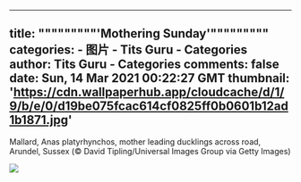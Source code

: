 
---
title: """""""""'Mothering Sunday'"""""""""
categories: 
    - 图片
    - Tits Guru - Categories
author: Tits Guru - Categories
comments: false
date: Sun, 14 Mar 2021 00:22:27 GMT
thumbnail: 'https://cdn.wallpaperhub.app/cloudcache/d/1/9/b/e/0/d19be075fcac614cf0825ff0b0601b12ad1b1871.jpg'
---

<div>   
<p>Mallard, Anas platyrhynchos, mother leading ducklings across road, Arundel, Sussex (© David Tipling/Universal Images Group via Getty Images)</p><img src="https://cdn.wallpaperhub.app/cloudcache/d/1/9/b/e/0/d19be075fcac614cf0825ff0b0601b12ad1b1871.jpg" referrerpolicy="no-referrer">  
</div>
            